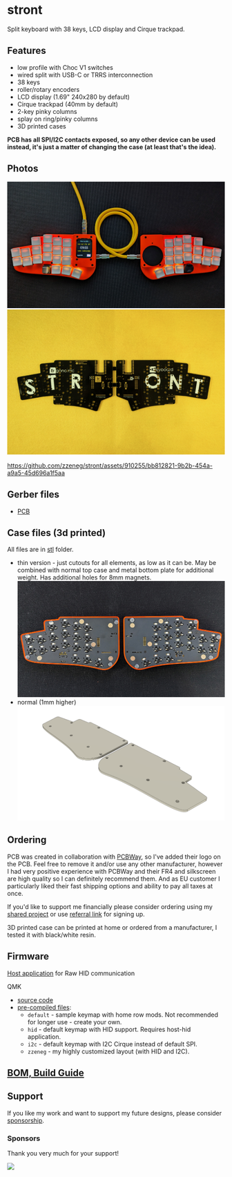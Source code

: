 # stront

Split keyboard with 38 keys, LCD display and Cirque trackpad.

## Features

- low profile with Choc V1 switches
- wired split with USB-C or TRRS interconnection
- 38 keys
- roller/rotary encoders
- LCD display (1.69" 240x280 by default)
- Cirque trackpad (40mm by default)
- 2-key pinky columns
- splay on ring/pinky columns
- 3D printed cases

**PCB has all SPI/I2C contacts exposed, so any other device can be used instead, it's just a matter of changing the case (at least that's the idea).**

## Photos

![](./images/top.jpg)
![](./images/pcb.jpg)

https://github.com/zzeneg/stront/assets/910255/bb812821-9b2b-454a-a9a5-45d696a1f5aa


## Gerber files

- [PCB](./gerbers/choc/pcb.zip)

## Case files (3d printed)

All files are in [stl](stl) folder.

- thin version - just cutouts for all elements, as low as it can be. May be combined with normal top case and metal bottom plate for additional weight. Has additional holes for 8mm magnets.
  ![](./images/bottom.jpg)
- normal (1mm higher)
  ![](./renders/bottom.png)

## Ordering

PCB was created in collaboration with [PCBWay](https://www.pcbway.com), so I've added their logo on the PCB. Feel free to remove it and/or use any other manufacturer, however I had very positive experience with PCBWay and their FR4 and silkscreen are high quality so I can definitely recommend them. And as EU customer I particularly liked their fast shipping options and ability to pay all taxes at once.

If you'd like to support me financially please consider ordering using my [shared project](https://www.pcbway.com/project/shareproject/Stront_low_profile_keyboard_85ec2664.html) or use [referral link](https://pcbway.com/g/3wpLAF) for signing up.

3D printed case can be printed at home or ordered from a manufacturer, I tested it with black/white resin.

## Firmware

[Host application](https://github.com/zzeneg/qmk-hid-host) for Raw HID communication

QMK
- [source code](https://github.com/qmk/qmk_firmware/tree/master/keyboards/stront)
- [pre-compiled files](./firmware/qmk/):
  - `default` - sample keymap with home row mods. Not recommended for longer use - create your own.
  - `hid` - default keymap with HID support. Requires host-hid application.
  - `i2c` - default keymap with I2C Cirque instead of default SPI.
  - `zzeneg` - my highly customized layout (with HID and I2C).

## [BOM, Build Guide](./build-guide/build-guide.md)

## Support
If you like my work and want to support my future designs, please consider [sponsorship](https://github.com/sponsors/zzeneg).

### Sponsors

Thank you very much for your support!

<a href="https://shop.beekeeb.com" target="_blank"><img src="https://beekeeb.com/beekeeb-logo.png" align="left" width="200" ></a>




